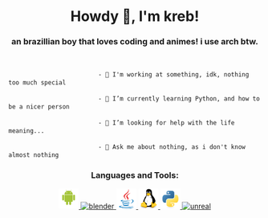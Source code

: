 <h1 align="center">Howdy 👋, I'm kreb!</h1>
<h3 align="center">an brazillian boy that loves coding and animes! i use arch btw.</h3>

<p align="left"> <a href="https://twitter.com/krebios" target="blank"><img src="https://img.shields.io/twitter/follow/?logo=twitter&style=for-the-badge" alt="" /></a> </p>

<p align="center"> 
         
                             - 🔭 I'm working at something, idk, nothing too much special
         
                             - 🌱 I’m currently learning Python, and how to be a nicer person
  
                             - 🤝 I’m looking for help with the life meaning... 

                             - 💬 Ask me about nothing, as i don't know almost nothing
  

<h3 align="center">Languages and Tools:</h3>
<p align="center"> <a href="https://developer.android.com" target="_blank" rel="noreferrer"> <img src="https://raw.githubusercontent.com/devicons/devicon/master/icons/android/android-original-wordmark.svg" alt="android" width="40" height="40"/> </a> <a href="https://www.blender.org/" target="_blank" rel="noreferrer"> <img src="https://download.blender.org/branding/community/blender_community_badge_white.svg" alt="blender" width="40" height="40"/> </a> <a href="https://www.java.com" target="_blank" rel="noreferrer"> <img src="https://raw.githubusercontent.com/devicons/devicon/master/icons/java/java-original.svg" alt="java" width="40" height="40"/> </a> <a href="https://www.linux.org/" target="_blank" rel="noreferrer"> <img src="https://raw.githubusercontent.com/devicons/devicon/master/icons/linux/linux-original.svg" alt="linux" width="40" height="40"/> </a> <a href="https://www.python.org" target="_blank" rel="noreferrer"> <img src="https://raw.githubusercontent.com/devicons/devicon/master/icons/python/python-original.svg" alt="python" width="40" height="40"/> </a> <a href="https://unrealengine.com/" target="_blank" rel="noreferrer"> <img src="https://raw.githubusercontent.com/kenangundogan/fontisto/036b7eca71aab1bef8e6a0518f7329f13ed62f6b/icons/svg/brand/unreal-engine.svg" alt="unreal" width="40" height="40"/> </a> </p>

